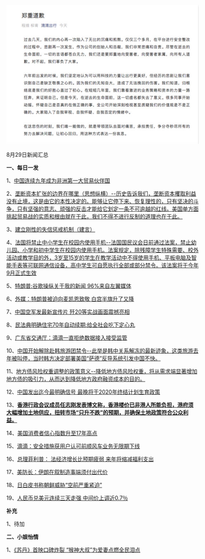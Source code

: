 ![08_29](.\08_29.jpg)

8月29日新闻汇总

**一、每日一发**

1、[中国连续九年成为非洲第一大贸易伙伴国](http://paper.people.com.cn/rmrb/html/2018-08/29/nw.D110000renmrb_20180829_9-01.htm)

2、[垄断资本扩张的边界在哪里（思想纵横）--历史告诉我们，垄断资本攫取利益没有止境，这是由它的本性决定的。能够让它停下来、恢复理性的，只有坚决的斗争，只有坚强的意志、顽强的反击才能给它划定一条不可逾越的红线。美国单方面挑起贸易战的实质和根由就在于此，我们不得不进行反制的道理也在于此。](http://paper.people.com.cn/rmrb/html/2018-08/29/nw.D110000renmrb_20180829_2-07.htm)

3、[建立刚性的失信惩戒机制（建言）](http://paper.people.com.cn/rmrb/html/2018-08/29/nw.D110000renmrb_20180829_2-20.htm)

4、[法国将禁止中小学生在校园内使用手机--法国国民议会日前通过法案，禁止幼儿园、小学和初中学生在校园内使用手机。法案规定，除残障学生特殊需要、校外活动或教学目的外，3岁至15岁的学生在教学活动中不得使用手机、平板电脑及智能手表等可联网通信设备，高中学生可自愿执行全部或部分禁令。该法案将于今年9月正式生效](http://paper.people.com.cn/rmrb/html/2018-08/29/nw.D110000renmrb_20180829_6-22.htm)

5、[特朗普:谷歌操纵关于我的新闻 96%来自左翼媒体](https://news.163.com/18/0829/01/DQBD6TSJ0001875O.html)

6、[外媒：特朗普被迫向麦凯恩致敬 白宫半旗升了又降](https://news.163.com/18/0829/04/DQBNER1F0001899N.html)

7、[中国空军发最新宣传片 歼20等实战画面震撼亮相](https://news.163.com/18/0829/04/DQBO2LD00001875N.html)

8、[民法典明确住宅70年自动续期:给全社会吃下定心丸](https://news.163.com/18/0828/14/DQA6H1C00001875N.html)

9、[广东省交通厅：滴滴一直拒绝数据接入接受监管](https://news.163.com/18/0828/13/DQA4OP230001875N.html)

10、[中国开始解除赴韩旅游团禁令--此举是韩中关系解冻的最新迹象，这类旅游去年被叫停，当时韩方决定部署美国“萨德”反导系统引发中国不快。](http://www.ftchinese.com/story/001079163)

11、[地方债风险权重调整的政策意义--降低地方债风险权重，将从需求端显著增加地方债的吸引力，从而达到降低地方政府融资成本的目的。](http://www.ftchinese.com/story/001079155)

12、[中国发出迄今最明确信号 最晚将于2020年终结计划生育政策](https://www.zaobao.com.sg/realtime/china/story20180828-886592)

13、[**香港行政会议成员任志刚发表博文称，香港楼价已非港人所能负担，港府须大幅增加土地供应，扭转市场“只升不跌”的预期，并确保土地政策符合公众利益。**](https://www.zaobao.com.sg/news/china/story20180829-886681)

14、[美国消费者信心指数升至17年高点](https://www.zaobao.com.sg/realtime/world/story20180829-886777)

15、[滴滴：安全措施获用户认可前顺风车业务无限期下线](https://www.zaobao.com.sg/news/china/story20180829-886677)

16、[总理菲利普： 法经济增长比预期疲弱 来年将缩减福利支出](https://www.zaobao.com.sg/news/world/story20180829-886688)

17、[美防长：伊朗在叙制造事端须付出代价](https://www.zaobao.com.sg/realtime/world/story20180828-886637)

18、[日白皮书称朝鲜威胁“空前严重紧迫”](https://www.zaobao.com.sg/news/world/story20180829-886684)

19、[人民币兑美元连续三天走强 中间价上调近0.7％](https://www.zaobao.com.sg/finance/china/story20180829-886753)



**补充**

1、待加



**二、小娱怡情**

1、[《苏丹》首映口碑炸裂 “猴神大叔”为爱妻点燃全民泪点](http://movie.67.com/scene/2018/08/28/928451.html)
